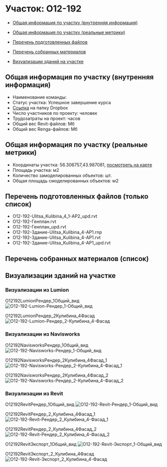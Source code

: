 # Участок: O12-192

* [Общая информация по участку (внутренняя информация)](#Chapter1)

* [Общая информация по участку (реальные метрики)](#Chapter2)

* [Перечень подготовленных файлов](#Chapter3)

* [Перечень собранных материалов](#Chapter4)

* [Визуализации зданий на участке](#Chapter6)

## <a id="Chapter1"></a> Общая информация по участку (внутренняя информация)
+ Наименование команды: 
+ Статус участка: Успешное завершение курса
+ [Ссылка](https://www.dropbox.com/sh/wvvgv1nw1iqred9/AADV7V4RsbAPet1Z5x5nfmADa/O12_192?dl=0) на папку Dropbox
+ Число участников по проекту:  человек
+ Трудозатраты на проект:  часов
+ Общий вес Revit-файлов:  Мб
+ Общий вес Renga-файлов:  Мб
## <a id="Chapter2"></a> Общая информация по участку (реальные метрики)
+ Координаты участка: 56.306757,43.987081, [посмотреть на карте](https://yandex.ru/maps/47/nizhny-novgorod/?ll=43.987081%2C56.306757&z=19)
+ Площадь участка:  м2
+ Количество замоделированных объектов:  шт.
+ Общая площадь смоделированных объектов:  м2
## <a id="Chapter3"></a> Перечень подготовленных файлов (только список)
+ O12-192-Ulitsa_Kulibina_4_1-АР2_upd.rvt
+ O12-192-Генплан.rvt
+ O12-192-Генплан_upd.rvt
+ O12-192-Здание-Ulitsa_Kulibina_4-АР1.rnp
+ O12-192-Здание-Ulitsa_Kulibina_4-АР1.rvt
+ O12-192-Здание-Ulitsa_Kulibina_4-АР1_upd.rvt
## <a id="Chapter4"></a> Перечень собранных материалов (список)
## <a id="Chapter6"></a> Визуализации зданий на участке
### Визуализации из Lumion
O12192LumionРендер_1Общий_вид
![O12-192-Lumion-Рендер_1-Общий_вид](/Images/O12_192/O12-192-Lumion-Рендер_1-Общий_вид_Compressed.jpg)

O12192LumionРендер_2Кулибина_4Фасад
![O12-192-Lumion-Рендер_2-Кулибина_4-Фасад](/Images/O12_192/O12-192-Lumion-Рендер_2-Кулибина_4-Фасад_Compressed.jpg)

### Визуализации из Navisworks
O12192NavisworksРендер_1Общий_вид
![O12-192-Navisworks-Рендер_1-Общий_вид](/Images/O12_192/O12-192-Navisworks-Рендер_1-Общий_вид_Compressed.jpg)

O12192NavisworksРендер_2Кулибина_4Фасад_1
![O12-192-Navisworks-Рендер_2-Кулибина_4-Фасад_1](/Images/O12_192/O12-192-Navisworks-Рендер_2-Кулибина_4-Фасад_1_Compressed.jpg)

O12192NavisworksРендер_2Кулибина_4Фасад_2
![O12-192-Navisworks-Рендер_2-Кулибина_4-Фасад_2](/Images/O12_192/O12-192-Navisworks-Рендер_2-Кулибина_4-Фасад_2_Compressed.jpg)

### Визуализации из Revit
O12192RevitРендер_1Общий_вид
![O12-192-Revit-Рендер_1-Общий_вид](/Images/O12_192/O12-192-Revit-Рендер_1-Общий_вид_Compressed.jpg)

O12192RevitРендер_2_Кулибина_4Фасад_1
![O12-192-Revit-Рендер_2_Кулибина_4-Фасад_1](/Images/O12_192/O12-192-Revit-Рендер_2_Кулибина_4-Фасад_1_Compressed.jpg)

O12192RevitРендер_2_Кулибина_4Фасад_2
![O12-192-Revit-Рендер_2_Кулибина_4-Фасад_2](/Images/O12_192/O12-192-Revit-Рендер_2_Кулибина_4-Фасад_2_Compressed.jpg)

O12192RevitЭкспорт_1Общий_вид
![O12-192-Revit-Экспорт_1-Общий_вид](/Images/O12_192/O12-192-Revit-Экспорт_1-Общий_вид_Compressed.jpg)

O12192RevitЭкспорт_2_Кулибина_4Фасад
![O12-192-Revit-Экспорт_2_Кулибина_4-Фасад](/Images/O12_192/O12-192-Revit-Экспорт_2_Кулибина_4-Фасад_Compressed.jpg)

